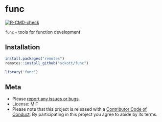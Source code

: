 func
====



[![R-CMD-check](https://github.com/sckott/func/workflows/R-CMD-check/badge.svg)](https://github.com/sckott/func/actions/)


`func` - tools for function development

## Installation


```r
install.packages("remotes")
remotes::install_github("sckott/func")
```


```r
library('func')
```

## Meta

* Please [report any issues or bugs](https://github.com/sckott/func/issues).
* License: MIT
* Please note that this project is released with a [Contributor Code of Conduct][coc].
By participating in this project you agree to abide by its terms.

[coc]: https://github.com/sckott/func/blob/master/CODE_OF_CONDUCT.md

